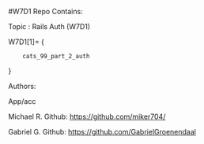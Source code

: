 #W7D1 Repo Contains:

Topic : Rails Auth (W7D1)

W7D1[1]= {

        cats_99_part_2_auth
        
}


Authors:

App/acc

Michael R. Github: https://github.com/miker704/


Gabriel G. Github: https://github.com/GabrielGroenendaal




